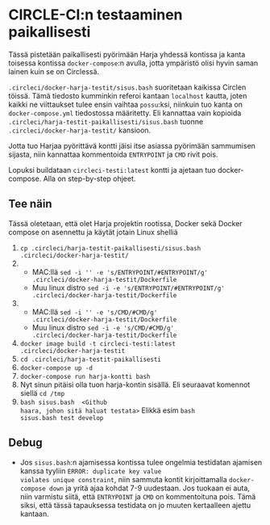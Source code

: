 # CIRCLE-CI:n testaaminen paikallisesti #

Tässä pistetään paikallisesti pyörimään Harja yhdessä kontissa ja kanta toisessa kontissa <code>docker-compose</code>:n
avulla, jotta ympäristö olisi hyvin saman lainen kuin se on Circlessä.

<code>.circleci/docker-harja-testit/sisus.bash</code> suoritetaan kaikissa Circlen töissä. Tämä tiedosto kumminkin
referoi kantaan <code>localhost</code> kautta, joten kaikki ne viittaukset tulee ensin vaihtaa <code>possu</code>:ksi,
niinkuin tuo kanta on <code>docker-compose.yml</code> tiedostossa määritetty. Eli kannattaa vain kopioida
<code>.circleci/harja-testit-paikallisesti/sisus.bash</code> tuonne <code>.circleci/docker-harja-testit/</code> kansioon.

Jotta tuo Harjaa pyörittävä kontti jäisi itse asiassa pyörimään sammumisen sijasta, niin kannattaa kommentoida 
<code>ENTRYPOINT</code> ja <code>CMD</code> rivit pois.

Lopuksi buildataan <code>circleci-testi:latest</code> kontti ja ajetaan tuo docker-compose. Alla on step-by-step ohjeet.

## Tee näin ##

Tässä oletetaan, että olet Harja projektin rootissa, Docker sekä Docker compose on asennettu ja käytät jotain Linux shelliä

1. <code>cp .circleci/harja-testit-paikallisesti/sisus.bash .circleci/docker-harja-testit/</code>
2. - MAC:llä <code>sed -i '' -e 's/ENTRYPOINT/#ENTRYPOINT/g' .circleci/docker-harja-testit/Dockerfile</code>
   - Muu linux distro <code>sed -i -e 's/ENTRYPOINT/#ENTRYPOINT/g' .circleci/docker-harja-testit/Dockerfile</code>
3. - MAC:llä <code>sed -i '' -e 's/CMD/#CMD/g' .circleci/docker-harja-testit/Dockerfile</code>
   - Muu linux distro <code>sed -i -e 's/CMD/#CMD/g' .circleci/docker-harja-testit/Dockerfile</code>
4. <code>docker image build -t circleci-testi:latest .circleci/docker-harja-testit</code>
5. <code>cd .circleci/harja-testit-paikallisesti</code>
6. <code>docker-compose up -d</code>
7. <code>docker-compose run harja-kontti bash</code>
8. Nyt sinun pitäisi olla tuon harja-kontin sisällä. Eli seuraavat komennot siellä <code>cd /tmp</code>
9. <code>bash sisus.bash <komento-jota-haluat-testata> <Github haara, johon sitä haluat testata></code>
   Elikkä esim <code>bash sisus.bash test develop</code>
   
## Debug ##

- Jos <code>sisus.bash</code>:n ajamisessa kontissa tulee ongelmia testidatan ajamisen kanssa tyyliin
  <code>ERROR:  duplicate key value violates unique constraint</code>, niin sammuta kontit kirjoittamalla
  <code>docker-compose down</code> ja yritä ajaa kohdat 7-9 uudestaan. Jos tuokaan ei auta, niin varmistu
  siitä, että <code>ENTRYPOINT</code> ja <code>CMD</code> on kommentoituna pois. Tämä siksi, että tässä
  tapauksessa testidata on jo muuten kertaalleen ajettu kantaan. 